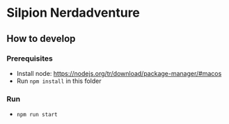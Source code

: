 # Silpion Nerdadventure

## How to develop
### Prerequisites
- Install node: https://nodejs.org/tr/download/package-manager/#macos
- Run `npm install` in this folder

### Run
- `npm run start`


